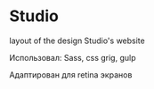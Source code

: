 # Studio
layout of the design Studio's website

Использовал:
Sass,
css grig,
gulp

Адаптирован для retina экранов
